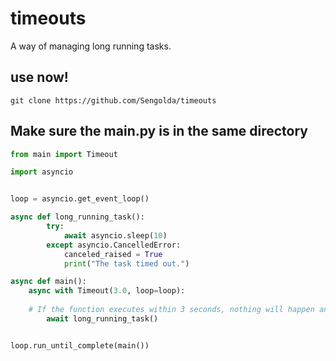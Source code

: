 # timeouts
A way of managing long running tasks.


## use now!
`git clone https://github.com/Sengolda/timeouts`

## Make sure the main.py is in the same directory
```py
from main import Timeout

import asyncio


loop = asyncio.get_event_loop()

async def long_running_task():
        try:
            await asyncio.sleep(10)
        except asyncio.CancelledError:
            canceled_raised = True
            print("The task timed out.")

async def main():
    async with Timeout(3.0, loop=loop):
    
    # If the function executes within 3 seconds, nothing will happen and function will run as normal, if not. it will raise asyncio.CancelledError.
        await long_running_task()


loop.run_until_complete(main())
```
